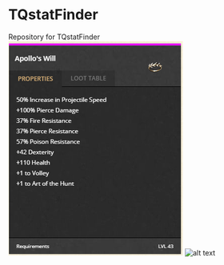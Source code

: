 # TQstatFinder
Repository for TQstatFinder 
![alt text](https://github.com/M2etroline/TQstatFinder/blob/master/Item.png?raw=true) ![alt text](https://github.com/M2etroline/ProjectBase/blob/master/Shifted_Image.png?raw=true)
